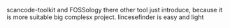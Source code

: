 scancode-toolkit and FOSSology
there other tool just introduce, because it is more suitable big complesx project.
lincesefinder is easy and light